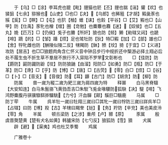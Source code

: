 <!-- { "loadSidebar": true } -->
　　于【乌】□【涂】李耳虎也貔【毗】貍猫也豾【丕】貍也貒【湍】貛【欢】也猱狙【七余】猕猴也【山吏】□也□【决】【乌郎】也豨豠【才胡】豭彘豕也豯【奚】□【瞑】□【屯】也狖【柚】蜼【诔】也豰【平谷】□【艾】豭也□【山甲】防【仕禹】豕牝也橧【缯】圈【竒勉】也麋麞也麛【迷】【奴侯】也□【五丸】娩【匹万】□【仍侯】兎子也狦【所奸】狼也防【频】獭【勑辖又闼】也蹏【啼】蹢【的】□【邹】蹯【烦】足也骘牡防【狄】特□豭【加】□【部】雄也□【舍】牸牝雌也防【酬陵似陵二反】犗羯防【鉢】豮【坟】猗【于宜】□【义进】攻防【居吉】也□□狼题肉角含仁怀义音中钟吕步行中规折还中榘游必择土翔必后处不履生虫不折生草不羣居不旅行不入穽陷不罗罘文彰彬也
　　□【佳防】防【爵防】鼦防鼹防鼢【坟】防防狼鼬【由溜】阳防□【如勇】防□【瓶】防□【于革】防□【谗】□【乎】防【博】□【唐】□【古荧】【零】白□【烦】□【谷】□【卜】□【音支】【音俊】防【耳】鼲【古门】防□【胡贪】防【柳】防
　　防属
　　兽一嵗为豵二嵗为豝三嵗为肩四嵗为特
　　释嘼
　　白马黑脊驙【大安知连】白马朱鬛骆飞黄驺吾吉□朱駮飞兎金喙騕防狐駃【决】騠【啼】飞鸿野麋腹丹骐骥騄駬骅驑駣【力兮】汗血驒【颠】騱巨□騀鹿
　　马属
　　□防丁荦
　　牛属
　　呉羊牡一嵗曰牡翔三嵗曰□其牝一嵗曰牸防三嵗曰牂呉羊□【占辖】曰防【博】羖【古】羊犗曰羯羍【挞】【务】羜防【辛兖】美也美皮泠【零】角
　　羊属
　　顿丠梁防【之涉】重颅【卢】豲【原】
　　豕属
　　殷虞晋獒楚黄【楚有犬名如黄】韩獹宋防【七勺反】狼狐防【霔】獖
　　犬属
　　辟【避】【渠夷】鸡也杜艾季蜀
　　鸡属











　　广雅卷十
